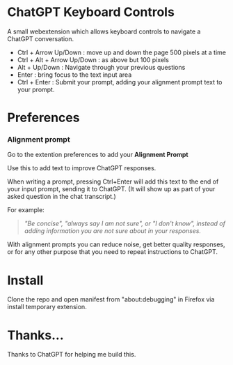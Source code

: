 # ChatGPT Keyboard Controls

A small webextension which allows keyboard controls to navigate a ChatGPT conversation.

- Ctrl + Arrow Up/Down : move up and down the page 500 pixels at a time
- Ctrl + Alt + Arrow Up/Down : as above but 100 pixels
- Alt + Up/Down : Navigate through your previous questions
- Enter : bring focus to the text input area
- Ctrl + Enter : Submit your prompt, adding your alignment prompt text to your prompt.

# Preferences

### Alignment prompt

Go to the extention preferences to add your **Alignment Prompt**

Use this to add text to improve ChatGPT responses.

When writing a prompt, pressing Ctrl+Enter will add this text to the end of your input prompt, sending it to ChatGPT. (It will show up as part of your asked question in the chat transcript.)

For example:

> _"Be concise", "always say I am not sure", or "I don't know", instead of adding information you are not sure about in your responses._

With alignment prompts you can reduce noise, get better quality responses, or for any other purpose that you need to repeat instructions to ChatGPT.

# Install

Clone the repo and open manifest from "about:debugging" in Firefox via install temporary extension.

# Thanks...

Thanks to ChatGPT for helping me build this.


